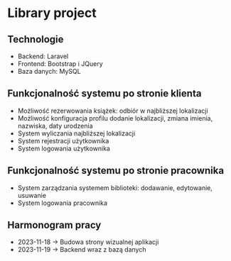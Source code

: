 # Library project

## Technologie
- Backend: Laravel
- Frontend: Bootstrap i JQuery
- Baza danych: MySQL

## Funkcjonalność systemu po stronie klienta
- Możliwość rezerwowania książek: odbiór w najbliższej lokalizacji
- Możliwość konfiguracja profilu dodanie lokalizacji, zmiana imienia, nazwiska, daty urodzenia
- System wyliczania najbliższej lokalizacji
- System rejestracji użytkownika
- System logowania użytkownika

## Funkcjonalność systemu po stronie pracownika

- System zarządzania systemem biblioteki: dodawanie, edytowanie, usuwanie
- System logowania pracownika

## Harmonogram pracy

- 2023-11-18 -> Budowa strony wizualnej aplikacji
- 2023-11-19 -> Backend wraz z bazą danych
